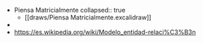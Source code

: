 - Piensa Matricialmente
  collapsed:: true
	- [[draws/Piensa Matricialmente.excalidraw]]
-
- https://es.wikipedia.org/wiki/Modelo_entidad-relaci%C3%B3n